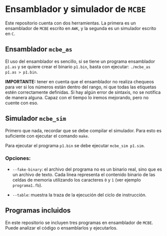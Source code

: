 # Ensamblador y simulador de `MCBE`

Este repositorio cuenta con dos herramientas. La primera es un ensamblador de
`MCBE` escrito en `AWK`, y la segunda es un simulador escrito en `C`.

## Ensamblador `mcbe_as`

El uso del ensamblador es sencillo, si se tiene un programa ensamblador
`p1.as` y se quiere crear el binario `p1.bin`, basta con ejecutar:
`./mcbe_as p1.as > p1.bin`.

**IMPORTANTE:** tener en cuenta que el ensamblador no realiza chequeos para
ver si los números están dentro del rango, ni que todas las etiquetas estén
correctamente definidas. Si hay algún error de sintaxis, no se notifica de
manera alguna. Capaz con el tiempo lo iremos mejorando, pero no cuente con
eso.

## Simulador `mcbe_sim`

Primero que nada, recordar que se debe compilar el simulador. Para esto es
suficiente con ejecutar el comando `make`.

Para ejecutar el programa `p1.bin` se debe ejecutar `mcbe_sim p1.sim`.

### Opciones:

-   `--fake-binary`: el archivo del programa no es un binario real, sino que
    es un archivo de texto. Cada linea representa el contenido binario de las
    celdas de memoria utilizando los caracteres `0` y `1` (ver ejemplo
    `programa1.fb`).

-   `--table`: muestra la traza de la ejecución del ciclo de instrucción.

## Programas incluidos

En este repositorio se incluyen tres programas en ensamblador de `MCBE`.
Puede analizar el código o ensamblarlos y ejecutarlos.
